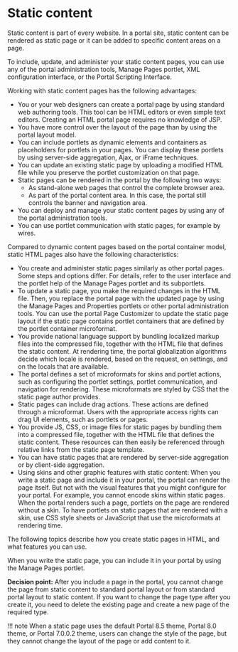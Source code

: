 # Static content

Static content is part of every website. In a portal site, static content can be rendered as static page or it can be added to specific content areas on a page.

To include, update, and administer your static content pages, you can use any of the portal administration tools, Manage Pages portlet, XML configuration interface, or the Portal Scripting Interface.

Working with static content pages has the following advantages:

-   You or your web designers can create a portal page by using standard web authoring tools. This tool can be HTML editors or even simple text editors. Creating an HTML portal page requires no knowledge of JSP.
-   You have more control over the layout of the page than by using the portal layout model.
-   You can include portlets as dynamic elements and containers as placeholders for portlets in your pages. You can display these portlets by using server-side aggregation, Ajax, or iFrame techniques.
-   You can update an existing static page by uploading a modified HTML file while you preserve the portlet customization on that page.
-   Static pages can be rendered in the portal by the following two ways:
    -   As stand-alone web pages that control the complete browser area.
    -   As part of the portal content area. In this case, the portal still controls the banner and navigation area.
-   You can deploy and manage your static content pages by using any of the portal administration tools.
-   You can use portlet communication with static pages, for example by wires.

Compared to dynamic content pages based on the portal container model, static HTML pages also have the following characteristics:

-   You create and administer static pages similarly as other portal pages. Some steps and options differ. For details, refer to the user interface and the portlet help of the Manage Pages portlet and its subportlets.
-   To update a static page, you make the required changes in the HTML file. Then, you replace the portal page with the updated page by using the Manage Pages and Properties portlets or other portal administration tools. You can use the portal Page Customizer to update the static page layout if the static page contains portlet containers that are defined by the portlet container microformat.
-   You provide national language support by bundling localized markup files into the compressed file, together with the HTML file that defines the static content. At rendering time, the portal globalization algorithms decide which locale is rendered, based on the request, on settings, and on the locals that are available.
-   The portal defines a set of microformats for skins and portlet actions, such as configuring the portlet settings, portlet communication, and navigation for rendering. These microformats are styled by CSS that the static page author provides.
-   Static pages can include drag actions. These actions are defined through a microformat. Users with the appropriate access rights can drag UI elements, such as portlets or pages.
-   You provide JS, CSS, or image files for static pages by bundling them into a compressed file, together with the HTML file that defines the static content. These resources can then easily be referenced through relative links from the static page template.
-   You can have static pages that are rendered by server-side aggregation or by client-side aggregation.
-   Using skins and other graphic features with static content: When you write a static page and include it in your portal, the portal can render the page itself. But not with the visual features that you might configure for your portal. For example, you cannot encode skins within static pages. When the portal renders such a page, portlets on the page are rendered without a skin. To have portlets on static pages that are rendered with a skin, use CSS style sheets or JavaScript that use the microformats at rendering time.

The following topics describe how you create static pages in HTML, and what features you can use.

When you write the static page, you can include it in your portal by using the Manage Pages portlet.

**Decision point:** After you include a page in the portal, you cannot change the page from static content to standard portal layout or from standard portal layout to static content. If you want to change the page type after you create it, you need to delete the existing page and create a new page of the required type.

!!! note
    When a static page uses the default Portal 8.5 theme, Portal 8.0 theme, or Portal 7.0.0.2 theme, users can change the style of the page, but they cannot change the layout of the page or add content to it.

<!--- 
-   **[Creating a static page](../dev/spa_define_page.md)**  
You can create a new portal page by starting with a static HTML file or an HTML fragment. If you revise the HTML, you can refresh the page to render the changes in the portal.
-   **[Static resources](site_static_resources.md)**  
In addition to the HTML file that describes the page, static pages can contain resources such as images, scripts, and styles. Learn about the static resources that are available when you are using static pages.
-   **[Dynamic page metadata](site_dynamic_metadata.md)**  
HTML defines some elements that refer to information that is managed as page metadata on portal pages. You can use the dynamic page metadata rewriting feature to place this information into the static HTML code automatically.
-   **[Including static content pages in your portal](../admin-system/spa_include_page.md)**  
You can create a new portal page by starting with a static HTML file or an HTML fragment. If you revise the HTML, you can refresh the page to render the changes in the portal. To include, update, and administer your static content pages, you can use any of the portal administration tools, Manage Pages portlet, XML configuration interface, or the Portal Scripting Interface.
-   **[Using WebDAV to manage pages and static content](../admin-system/webdav_static.md)**  
WebDAV for HCL Digital Experience provides a simple and easy way to administer portal resources. Both administrators and users can use it. --->

